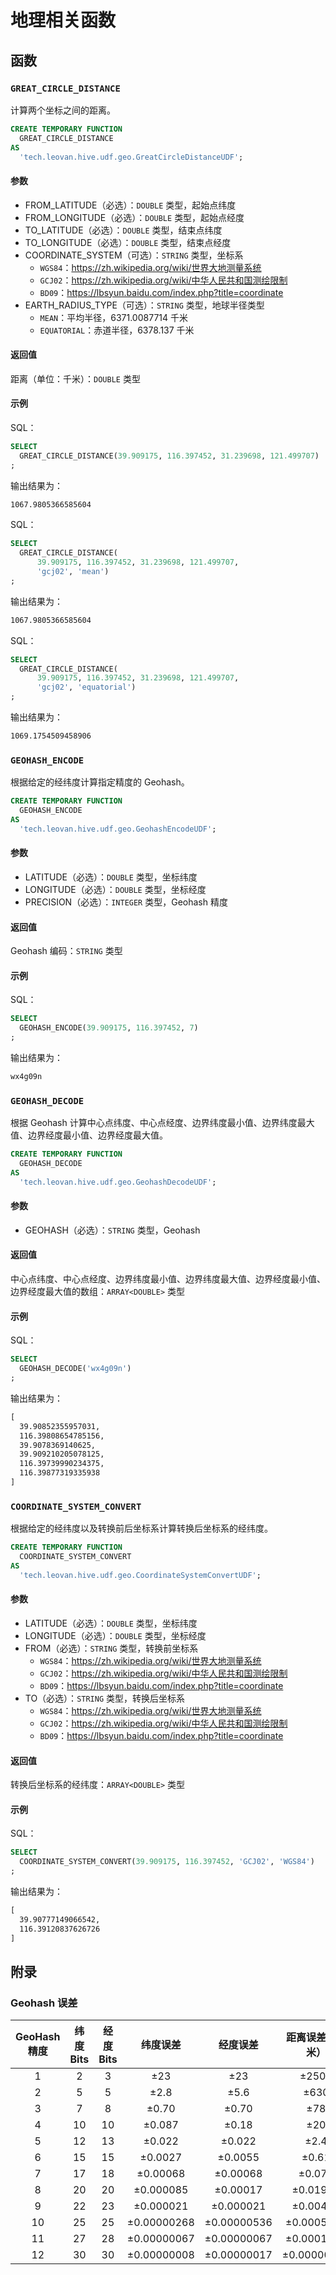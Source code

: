 # 地理相关函数

## 函数

### `GREAT_CIRCLE_DISTANCE`

计算两个坐标之间的距离。

```sql
CREATE TEMPORARY FUNCTION
  GREAT_CIRCLE_DISTANCE
AS
  'tech.leovan.hive.udf.geo.GreatCircleDistanceUDF';
```

#### 参数

- FROM_LATITUDE（必选）：`DOUBLE` 类型，起始点纬度
- FROM_LONGITUDE（必选）：`DOUBLE` 类型，起始点经度
- TO_LATITUDE（必选）：`DOUBLE` 类型，结束点纬度
- TO_LONGITUDE（必选）：`DOUBLE` 类型，结束点经度
- COORDINATE_SYSTEM（可选）：`STRING` 类型，坐标系
    - `WGS84`：https://zh.wikipedia.org/wiki/世界大地测量系统
    - `GCJ02`：https://zh.wikipedia.org/wiki/中华人民共和国测绘限制
    - `BD09`：https://lbsyun.baidu.com/index.php?title=coordinate
- EARTH_RADIUS_TYPE（可选）：`STRING` 类型，地球半径类型
    - `MEAN`：平均半径，6371.0087714 千米
    - `EQUATORIAL`：赤道半径，6378.137 千米

#### 返回值

距离（单位：千米）：`DOUBLE` 类型

#### 示例

SQL：

```sql
SELECT
  GREAT_CIRCLE_DISTANCE(39.909175, 116.397452, 31.239698, 121.499707)
;
```

输出结果为：

```txt
1067.9805366585604
```

SQL：

```sql
SELECT
  GREAT_CIRCLE_DISTANCE(
      39.909175, 116.397452, 31.239698, 121.499707,
      'gcj02', 'mean')
;
```

输出结果为：

```txt
1067.9805366585604
```

SQL：

```sql
SELECT
  GREAT_CIRCLE_DISTANCE(
      39.909175, 116.397452, 31.239698, 121.499707,
      'gcj02', 'equatorial')
;
```

输出结果为：

```txt
1069.1754509458906
```

### `GEOHASH_ENCODE`

根据给定的经纬度计算指定精度的 Geohash。

```sql
CREATE TEMPORARY FUNCTION
  GEOHASH_ENCODE
AS
  'tech.leovan.hive.udf.geo.GeohashEncodeUDF';
```

#### 参数

- LATITUDE（必选）：`DOUBLE` 类型，坐标纬度
- LONGITUDE（必选）：`DOUBLE` 类型，坐标经度
- PRECISION（必选）：`INTEGER` 类型，Geohash 精度

#### 返回值

Geohash 编码：`STRING` 类型

#### 示例

SQL：

```sql
SELECT
  GEOHASH_ENCODE(39.909175, 116.397452, 7)
;
```

输出结果为：

```txt
wx4g09n
```

### `GEOHASH_DECODE`

根据 Geohash 计算中心点纬度、中心点经度、边界纬度最小值、边界纬度最大值、边界经度最小值、边界经度最大值。

```sql
CREATE TEMPORARY FUNCTION
  GEOHASH_DECODE
AS
  'tech.leovan.hive.udf.geo.GeohashDecodeUDF';
```

#### 参数

- GEOHASH（必选）：`STRING` 类型，Geohash

#### 返回值

中心点纬度、中心点经度、边界纬度最小值、边界纬度最大值、边界经度最小值、边界经度最大值的数组：`ARRAY<DOUBLE>` 类型

#### 示例

SQL：

```sql
SELECT
  GEOHASH_DECODE('wx4g09n')
;
```

输出结果为：

```txt
[
  39.90852355957031,
  116.39808654785156,
  39.9078369140625,
  39.909210205078125,
  116.39739990234375,
  116.39877319335938
]
```

### `COORDINATE_SYSTEM_CONVERT`

根据给定的经纬度以及转换前后坐标系计算转换后坐标系的经纬度。

```sql
CREATE TEMPORARY FUNCTION
  COORDINATE_SYSTEM_CONVERT
AS
  'tech.leovan.hive.udf.geo.CoordinateSystemConvertUDF';
```

#### 参数

- LATITUDE（必选）：`DOUBLE` 类型，坐标纬度
- LONGITUDE（必选）：`DOUBLE` 类型，坐标经度
- FROM（必选）：`STRING` 类型，转换前坐标系
    - `WGS84`：https://zh.wikipedia.org/wiki/世界大地测量系统
    - `GCJ02`：https://zh.wikipedia.org/wiki/中华人民共和国测绘限制
    - `BD09`：https://lbsyun.baidu.com/index.php?title=coordinate
- TO（必选）：`STRING` 类型，转换后坐标系
    - `WGS84`：https://zh.wikipedia.org/wiki/世界大地测量系统
    - `GCJ02`：https://zh.wikipedia.org/wiki/中华人民共和国测绘限制
    - `BD09`：https://lbsyun.baidu.com/index.php?title=coordinate

#### 返回值

转换后坐标系的经纬度：`ARRAY<DOUBLE>` 类型

#### 示例

SQL：

```sql
SELECT
  COORDINATE_SYSTEM_CONVERT(39.909175, 116.397452, 'GCJ02', 'WGS84')
;
```

输出结果为：

```txt
[
  39.90777149066542,
  116.39120837626726
]
```

## 附录

### Geohash 误差

| GeoHash 精度 | 纬度 Bits | 经度 Bits |  纬度误差   |  经度误差   | 距离误差（千米） |
| :----------: | :-------: | :-------: | :---------: | :---------: | :--------------: |
|      1       |     2     |     3     |     ±23     |     ±23     |      ±2500       |
|      2       |     5     |     5     |    ±2.8     |    ±5.6     |       ±630       |
|      3       |     7     |     8     |    ±0.70    |    ±0.70    |       ±78        |
|      4       |    10     |    10     |   ±0.087    |    ±0.18    |       ±20        |
|      5       |    12     |    13     |   ±0.022    |   ±0.022    |       ±2.4       |
|      6       |    15     |    15     |   ±0.0027   |   ±0.0055   |      ±0.61       |
|      7       |    17     |    18     |  ±0.00068   |  ±0.00068   |      ±0.076      |
|      8       |    20     |    20     |  ±0.000085  |  ±0.00017   |     ±0.01911     |
|      9       |    22     |    23     |  ±0.000021  |  ±0.000021  |     ±0.00478     |
|      10      |    25     |    25     | ±0.00000268 | ±0.00000536 |    ±0.0005971    |
|      11      |    27     |    28     | ±0.00000067 | ±0.00000067 |    ±0.0001492    |
|      12      |    30     |    30     | ±0.00000008 | ±0.00000017 |   ±0.00000186    |
